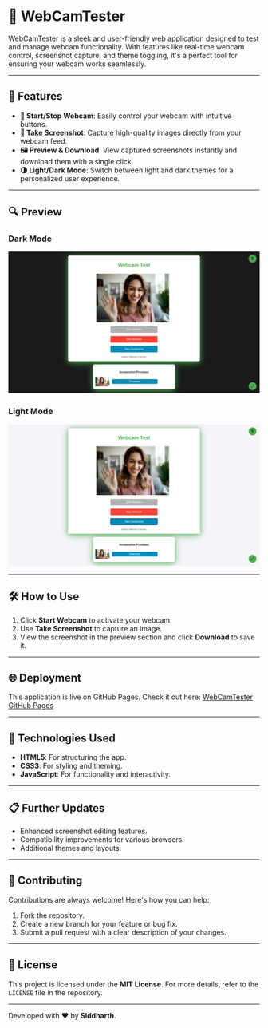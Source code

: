 # 🎥 WebCamTester

WebCamTester is a sleek and user-friendly web application designed to test and manage webcam functionality. With features like real-time webcam control, screenshot capture, and theme toggling, it's a perfect tool for ensuring your webcam works seamlessly.

---

## 🚀 Features

- **🎥 Start/Stop Webcam**: Easily control your webcam with intuitive buttons.
- **📸 Take Screenshot**: Capture high-quality images directly from your webcam feed.
- **🖼️ Preview & Download**: View captured screenshots instantly and download them with a single click.
- **🌗 Light/Dark Mode**: Switch between light and dark themes for a personalized user experience.

---

## 🔍 Preview

### Dark Mode
![WebCamTester Dark Mode](Assets/AkkaDarkMode.png)

### Light Mode
![WebCamTester Light Mode](Assets/AkkaTalksWithHerBF.png)

---

## 🛠️ How to Use

1. Click **Start Webcam** to activate your webcam.
2. Use **Take Screenshot** to capture an image.
3. View the screenshot in the preview section and click **Download** to save it.

---

## 🌐 Deployment

This application is live on GitHub Pages. Check it out here:
[WebCamTester GitHub Pages](https://your-username.github.io/webcamtester/)

---

## 🧰 Technologies Used

- **HTML5**: For structuring the app.
- **CSS3**: For styling and theming.
- **JavaScript**: For functionality and interactivity.

---

## 📋 Further Updates

- Enhanced screenshot editing features.
- Compatibility improvements for various browsers.
- Additional themes and layouts.

---

## 🤝 Contributing

Contributions are always welcome! Here's how you can help:

1. Fork the repository.
2. Create a new branch for your feature or bug fix.
3. Submit a pull request with a clear description of your changes.

---


## 📜 License

This project is licensed under the **MIT License**. For more details, refer to the `LICENSE` file in the repository.

---

Developed with ❤️ by **Siddharth**.
